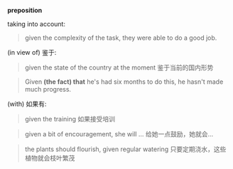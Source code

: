 __preposition__

taking into account:
> given the complexity of the task, they were able to do a good job.

(in view of) 鉴于:
> given the state of the country at the moment
  鉴于当前的国内形势

> Given __(the fact) that__ he's had six months to do this, he hasn't made much progress.

(with) 如果有:
> given the training
  如果接受培训

> given a bit of encouragement, she will …
  给她一点鼓励，她就会…

> the plants should flourish, given regular watering
  只要定期浇水，这些植物就会枝叶繁茂